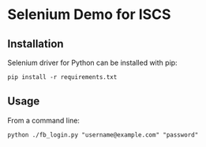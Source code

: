 # Selenium Demo for ISCS


## Installation

Selenium driver for Python can be installed with pip:

`pip install -r requirements.txt`

## Usage

From a command line:

`python ./fb_login.py "username@example.com" "password"`
